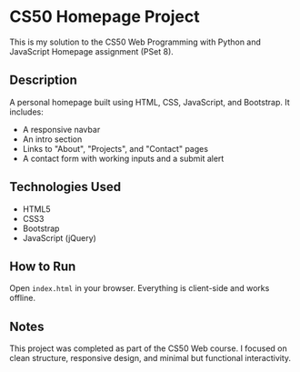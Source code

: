 # CS50 Homepage Project

This is my solution to the CS50 Web Programming with Python and JavaScript Homepage assignment (PSet 8).

## Description

A personal homepage built using HTML, CSS, JavaScript, and Bootstrap. It includes:

- A responsive navbar
- An intro section
- Links to "About", "Projects", and "Contact" pages
- A contact form with working inputs and a submit alert

## Technologies Used

- HTML5
- CSS3
- Bootstrap 
- JavaScript (jQuery)

## How to Run

Open `index.html` in your browser. Everything is client-side and works offline.

## Notes

This project was completed as part of the CS50 Web course. I focused on clean structure, responsive design, and minimal but functional interactivity.
